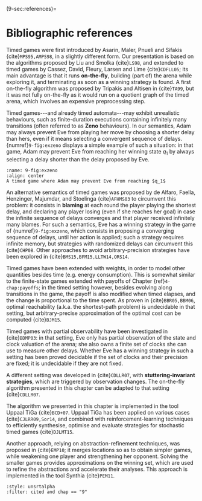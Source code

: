 (9-sec:references)=
# Bibliographic references

Timed games were first introduced by Asarin, Maler, Pnueli and Sifakis {cite}`MPS95,AMPS98`, in a
slightly different form.  Our presentation is based on the algorithms
proposed by Liu and Smolka {cite}`LS98`, and extended to timed games by
Cassez, David, Fleury, Larsen and Lime {cite}`CDFLL05`;
its main advantage is that it runs **on-the-fly**, building (part
of) the arena while exploring it, and terminating as soon as a winning
strategy is found.  A first on-the-fly algorithm was proposed by Tripakis and Altisen
in {cite}`TA99`, but it was not fully on-the-fly as it would run on a
quotient graph of the timed arena, which involves an expensive
preprocessing step.

Timed games---and already timed automata---may exhibit unrealistic
behaviours, such as finite-duration executions containing infinitely
many transitions (often referred to as **Zeno** behaviours).
In our semantics, Adam may always prevent Eve from playing her move
by choosing a shorter delay than hers, even if it means selecting a convergent
sequence of delays. {numref}`9-fig:exzeno` displays a simple example of
such a situation: in that game, Adam may prevent Eve from reaching her
winning state $q_1$ by always selecting a delay shorter than the delay
proposed by Eve.

```{figure} ./../FigAndAlgos/9-fig:exzeno.png
:name: 9-fig:exzeno
:align: center
A timed game where Adam may prevent Eve from reaching $q_1$
```

An alternative semantics of timed games was proposed by de Alfaro,
Faella, Henzinger, Majumdar, and Stoelinga {cite}`AFHMS03` to
circumvent this problem: it consists in **blaming** at each round
the player playing the shortest delay, and declaring any player losing
(even if she reaches her goal) in case the infinite sequence of delays
converges and that player received infinitely many blames.  For such a
semantics, Eve has a winning strategy in the game
of {numref}`9-fig:exzeno`, which consists in proposing a converging
sequence of delays, until her action is applied; such a strategy
requires infinite memory, but strategies with randomized delays can
circumvent this {cite}`CHP08`. Other approaches to avoid
arbitrary-precision strategies have been explored
in {cite}`BMS15,BFM15,LLTW14,ORS14`.

Timed games have been extended with weights, in order to model other
quantities besides time (e.g. energy consumption). This is somewhat
similar to the finite-state games extended with payoffs
of Chapter {ref}`4-chap:payoffs`; in the timed setting however, besides evolving
along transitions in the game, the payoff is also modified when timed
elapses, and the change is proportional to the time spent. As proven
in {cite}`BBR05,BBM06`, optimal reachability (a.k.a. the shortest-path
problem) is undecidable in that setting, but arbitrary-precise
approximation of the optimal cost can be computed {cite}`BJM15`.

Timed games with partial observability have been investigated
in {cite}`BDMP03`: in that setting, Eve only has partial observation
of the state and clock valuation of the arena; she also owns a finite
set of clocks she can use to measure other delays. Whether Eve has a
winning strategy in such a setting has been proved decidable if the
set of clocks and their precision are fixed; it is undecidable if they
are not fixed.

A different setting was developed in {cite}`CDLLR07`, with
**stuttering-invariant strategies**, which are triggered by
observation changes. The on-the-fly algorithm presented in this
chapter can be adapted to that setting {cite}`CDLLR07`. 

The algorithm we presented in this chapter is implemented in the tool
Uppaal TiGa {cite}`BCD+07`. Uppaal TiGa has been applied on various
cases {cite}`CJLRR09,Sor14`, and combined with
reinforcement-learning techniques to efficiently synthesise, optimise
and evaluate strategies for stochastic timed games {cite}`DJLMT15`.

Another approach, relying on
abstraction-refinement techniques, was proposed in {cite}`EMP10`;
it merges locations so as to obtain simpler games, while weakening one
player and strengthening her opponent. Solving the smaller games
provides approximations on the winning set, which are used to refine
the abstractions and accelerate their analyses. This approach is
implemented in the tool Synthia {cite}`PEM11`.



```{bibliography}
:style: unsrtalpha
:filter: cited and chap == "9"
```